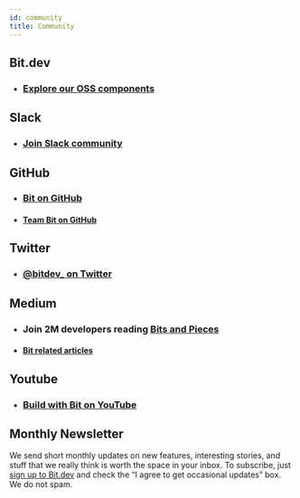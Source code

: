 ```yaml
---
id: community
title: Community
---
```


## Bit.dev

- ### [Explore our OSS components](https://bit.dev/teambit/~scopes)

## Slack

- ### [Join Slack community](https://join.slack.com/t/bit-dev-community/shared_invite/zt-o2tim18y-UzwOCFdTafmFKEqm2tXE4w)

## GitHub

- ### [Bit on GitHub](https://github.com/teambit/bit)

- #### [Team Bit on GitHub](https://github.com/teambit/bit)

## Twitter

- ### [@bitdev\_ on Twitter](https://twitter.com/bitdev_)

## Medium

- ### Join 2M developers reading [Bits and Pieces](https://blog.bitsrc.io/)

- #### [Bit related articles](https://blog.bitsrc.io/tagged/bit)

## Youtube

- ### [Build with Bit on YouTube](https://www.youtube.com/channel/UCuNkM3qIO79Q3-VrkcDiXfw)

## Monthly Newsletter

We send short monthly updates on new features, interesting stories, and stuff that we really think is worth the space in your inbox. To subscribe, just [sign up to Bit.dev](https://bit.dev/signup) and check the “I agree to get occasional updates” box. We do not spam.
